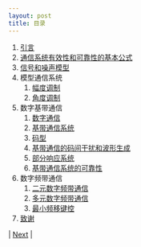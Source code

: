 ```yaml
---
layout: post
title: 目录
---
```


1. [引言](0-1-intro)
1. [通信系统有效性和可靠性的基本公式](0-13-shannon)
1. [信号和噪声模型](0-3-random)
2. 模型通信系统
   1. [幅度调制](3-3-am)
   2. [角度调制](3-5-fm)
3. 数字基带通信
   1. [数字通信](4-1-digital)
   3. [基带通信系统](4-3-baseband)
   4. [码型](4-5-codeshape)
   5. [基带通信的码间干扰和波形生成](4-7-isi)
   6. [部分响应系统](4-9-partial)
   7. [基带通信系统的可靠性](4-11-error)
4. 数字频带通信
   1. [二元数字频带通信](5-3-2-ary)
   2. [多元数字频带通信](5-5-m-ary)
   3. [最小频移键控](5-7-msk)
5. [致谢](99-note)

| [Next](0-1-intro) |
